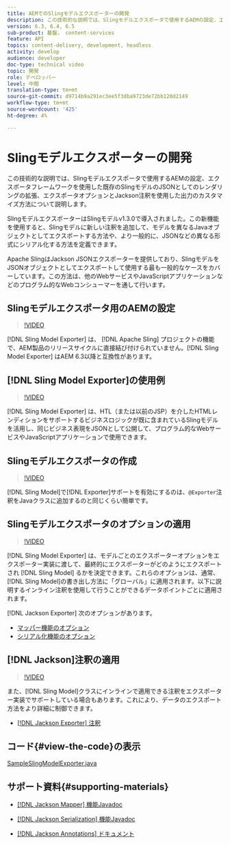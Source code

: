```yaml
---
title: AEMでのSlingモデルエクスポーターの開発
description: この技術的な説明では、Slingモデルエクスポータで使用するAEMの設定、エクスポータフレームワークを使用した既存のSlingモデルのJSONとしてのレンダリングの拡張、エクスポータオプションとJackson注釈を使用した出力のカスタマイズ方法について説明します。
version: 6.3, 6.4, 6.5
sub-product: 基盤， content-services
feature: API
topics: content-delivery, development, headless
activity: develop
audience: developer
doc-type: technical video
topic: 開発
role: デベロッパー
level: 中間
translation-type: tm+mt
source-git-commit: d9714b9a291ec3ee5f3dba9723de72bb120d2149
workflow-type: tm+mt
source-wordcount: '425'
ht-degree: 4%

---
```



# Slingモデルエクスポーターの開発

この技術的な説明では、Slingモデルエクスポータで使用するAEMの設定、エクスポータフレームワークを使用した既存のSlingモデルのJSONとしてのレンダリングの拡張、エクスポータオプションとJackson注釈を使用した出力のカスタマイズ方法について説明します。

SlingモデルエクスポーターはSlingモデルv1.3.0で導入されました。この新機能を使用すると、Slingモデルに新しい注釈を追加して、モデルを異なるJavaオブジェクトとしてエクスポートする方法や、より一般的に、JSONなどの異なる形式にシリアル化する方法を定義できます。

Apache SlingはJackson JSONエクスポーターを提供しており、SlingモデルをJSONオブジェクトとしてエクスポートして使用する最も一般的なケースをカバーしています。この方法は、他のWebサービスやJavaScriptアプリケーションなどのプログラム的なWebコンシューマーを通して行います。

## Slingモデルエクスポータ用のAEMの設定

>[!VIDEO](https://video.tv.adobe.com/v/16862/?quality=12&learn=on)

[!DNL Sling Model Exporter] は、 [!DNL Apache Sling] プロジェクトの機能で、AEM製品のリリースサイクルに直接結び付けられていません。[!DNL Sling Model Exporter] はAEM 6.3以降と互換性があります。

## [!DNL Sling Model Exporter]の使用例

>[!VIDEO](https://video.tv.adobe.com/v/16863/?quality=12&learn=on)

[!DNL Sling Model Exporter] は、HTL（または以前のJSP）を介したHTMLレンディションをサポートするビジネスロジックが既に含まれているSlingモデルを活用し、同じビジネス表現をJSONとして公開して、プログラム的なWebサービスやJavaScriptアプリケーションで使用できます。

## Slingモデルエクスポータの作成

>[!VIDEO](https://video.tv.adobe.com/v/16864/?quality=12&learn=on)

[!DNL Sling Model]で[!DNL Exporter]サポートを有効にするのは、`@Exporter`注釈をJavaクラスに追加するのと同じくらい簡単です。

## Slingモデルエクスポータのオプションの適用

>[!VIDEO](https://video.tv.adobe.com/v/16865/?quality=12&learn=on)

[!DNL Sling Model Exporter] は、モデルごとのエクスポーターオプションをエクスポーター実装に渡して、最終的にエクスポーターがどのようにエクスポートされ [!DNL Sling Model] るかを決定できます。これらのオプションは、通常、[!DNL Sling Model]の書き出し方法に「グローバル」に適用されます。以下に説明するインライン注釈を使用して行うことができるデータポイントごとに適用されます。

[!DNL Jackson Exporter] 次のオプションがあります。

* [マッパー機能のオプション](https://static.javadoc.io/com.fasterxml.jackson.core/jackson-databind/2.8.5/com/fasterxml/jackson/databind/MapperFeature.html)
* [シリアル化機能のオプション](https://static.javadoc.io/com.fasterxml.jackson.core/jackson-databind/2.8.5/com/fasterxml/jackson/databind/SerializationFeature.html)

## [!DNL Jackson]注釈の適用

>[!VIDEO](https://video.tv.adobe.com/v/16866/?quality=12&learn=on)

また、[!DNL Sling Model]クラスにインラインで適用できる注釈をエクスポーター実装でサポートしている場合もあります。これにより、データのエクスポート方法をより詳細に制御できます。

* [[!DNL Jackson Exporter] 注釈](https://github.com/FasterXML/jackson-annotations/wiki/Jackson-Annotations)

## コード{#view-the-code}の表示

[SampleSlingModelExporter.java](https://github.com/Adobe-Consulting-Services/acs-aem-samples/blob/master/core/src/main/java/com/adobe/acs/samples/models/SampleSlingModelExporter.java)

## サポート資料{#supporting-materials}

* [[!DNL Jackson Mapper] 機能Javadoc](https://static.javadoc.io/com.fasterxml.jackson.core/jackson-databind/2.8.5/com/fasterxml/jackson/databind/MapperFeature.html)
* [[!DNL Jackson Serialization] 機能Javadoc](https://static.javadoc.io/com.fasterxml.jackson.core/jackson-databind/2.8.5/com/fasterxml/jackson/databind/SerializationFeature.html)

* [[!DNL Jackson Annotations] ドキュメント](https://github.com/FasterXML/jackson-annotations/wiki/Jackson-Annotations)
